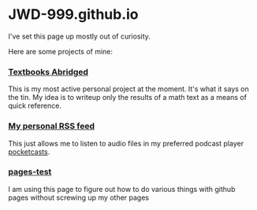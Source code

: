 
# JWD-999.github.io

I've set this page up mostly out of curiosity. 

Here are some projects of mine:

### [Textbooks Abridged](https://jwd-999.github.io/Textbooks-Abridged/)

This is my most active personal project at the moment. It's what it says on the tin. My idea is to writeup only the results of a math text as a means of quick reference. 

### [My personal RSS feed](https://jwd-999.github.io/RSS/)

This just allows me to listen to audio files in my preferred podcast player [pocketcasts](https://pocketcasts.com/).

### [pages-test](https://jwd-999.github.io/pages-test/)

I am using this page to figure out how to do various things with github pages without screwing up my other pages
